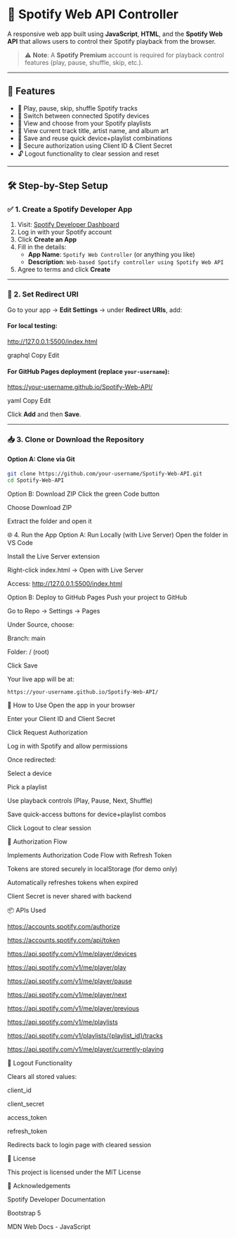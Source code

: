 # 🎵 Spotify Web API Controller

A responsive web app built using **JavaScript**, **HTML**, and the **Spotify Web API** that allows users to control their Spotify playback from the browser.

> ⚠️ **Note**: A **Spotify Premium** account is required for playback control features (play, pause, shuffle, skip, etc.).

---

## 🌟 Features

- 🎵 Play, pause, skip, shuffle Spotify tracks  
- 🔁 Switch between connected Spotify devices  
- 📜 View and choose from your Spotify playlists  
- 🎨 View current track title, artist name, and album art  
- 💾 Save and reuse quick device+playlist combinations  
- 🔐 Secure authorization using Client ID & Client Secret  
- 🔓 Logout functionality to clear session and reset

---

## 🛠️ Step-by-Step Setup

### ✅ 1. Create a Spotify Developer App

1. Visit: [Spotify Developer Dashboard](https://developer.spotify.com/dashboard)
2. Log in with your Spotify account
3. Click **Create an App**
4. Fill in the details:
   - **App Name**: `Spotify Web Controller` (or anything you like)
   - **Description**: `Web-based Spotify controller using Spotify Web API`
5. Agree to terms and click **Create**

---

### 🔑 2. Set Redirect URI

Go to your app → **Edit Settings** → under **Redirect URIs**, add:

#### For local testing:

http://127.0.0.1:5500/index.html

graphql
Copy
Edit

#### For GitHub Pages deployment (replace `your-username`):

https://your-username.github.io/Spotify-Web-API/

yaml
Copy
Edit

Click **Add** and then **Save**.

---

### 📥 3. Clone or Download the Repository

#### Option A: Clone via Git

```bash
git clone https://github.com/your-username/Spotify-Web-API.git
cd Spotify-Web-API
```
Option B: Download ZIP
Click the green Code button

Choose Download ZIP

Extract the folder and open it

🌐 4. Run the App
Option A: Run Locally (with Live Server)
Open the folder in VS Code

Install the Live Server extension

Right-click index.html → Open with Live Server

Access:
http://127.0.0.1:5500/index.html

Option B: Deploy to GitHub Pages
Push your project to GitHub

Go to Repo → Settings → Pages

Under Source, choose:

Branch: main

Folder: / (root)

Click Save

Your live app will be at:
```
https://your-username.github.io/Spotify-Web-API/
```

🚀 How to Use
Open the app in your browser

Enter your Client ID and Client Secret

Click Request Authorization

Log in with Spotify and allow permissions

Once redirected:

Select a device

Pick a playlist

Use playback controls (Play, Pause, Next, Shuffle)

Save quick-access buttons for device+playlist combos

Click Logout to clear session


🔐 Authorization Flow

Implements Authorization Code Flow with Refresh Token

Tokens are stored securely in localStorage (for demo only)

Automatically refreshes tokens when expired

Client Secret is never shared with backend


📦 APIs Used

https://accounts.spotify.com/authorize

https://accounts.spotify.com/api/token

https://api.spotify.com/v1/me/player/devices

https://api.spotify.com/v1/me/player/play

https://api.spotify.com/v1/me/player/pause

https://api.spotify.com/v1/me/player/next

https://api.spotify.com/v1/me/player/previous

https://api.spotify.com/v1/me/playlists

https://api.spotify.com/v1/playlists/{playlist_id}/tracks

https://api.spotify.com/v1/me/player/currently-playing


🧼 Logout Functionality

Clears all stored values:

client_id

client_secret

access_token

refresh_token

Redirects back to login page with cleared session


📄 License

This project is licensed under the MIT License


🙌 Acknowledgements

Spotify Developer Documentation

Bootstrap 5

MDN Web Docs - JavaScript
